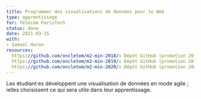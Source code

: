 ```yaml
---
title: Programmer des visualisations de données pour le Web
type: apprentissage
for: Télécom ParisTech
status: done
date: 2021-03-15
with:
- Samuel Huron
resources:
  https://github.com/oncletom/m2-min-2018/: Dépôt GitHub (promotion 2018/2019)
  https://github.com/oncletom/m2-min-2019/: Dépôt GitHub (promotion 2019/2020)
  https://github.com/oncletom/m2-min-2020/: Dépôt GitHub (promotion 2020/2021)
---
```


Les étudiant·es développent une visualisation de données en mode agile ;
ielles choisissent ce qui sera utile dans leur apprentissage.

<!--more-->
